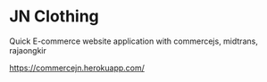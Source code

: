 # JN Clothing

Quick E-commerce website application with commercejs, midtrans, rajaongkir

https://commercejn.herokuapp.com/
